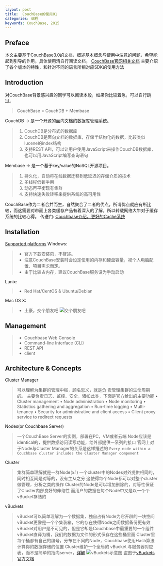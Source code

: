 ```yaml
---
layout: post
title:  CouchBase的使用01
categories: 编程
keywords: CouchBase, 2015
---
```


## Preface
本文主要基于CouchBase3.0的文档，概述基本概念与使用中注意的问题，希望能起到引导的作用。具体使用清自行阅读文档。
[CouchBase官网相关文档](http://docs.couchbase.com/)
主要介绍了各个版本的特性，和针对不同的语言所相对应SDK的使用方法

## Introduction
对CouchBase背景感兴趣的同学可以阅读本段，如果你比较着急，可以自行跳过。

> CouchBase = CouchDB + Membase

CouchDB -> 是一个开源的面向文档的数据库管理系统。

> 1. CouchDB是分布式的数据库
> 2. CouchDB是面向文档的数据库，存储半结构化的数据，比较类似lucene的index结构
> 3. 支持REST API，可以让用户使用JavaScript来操作CouchDB数据库，也可以用JavaScript编写查询语句

Membase -> 是一个基于key/value的NoSQL开源项目。

> 1. 持久化，自动将在线数据迁移到低延迟的存储介质的技术
> 2. 多线程低锁争用
> 3. 动态再平衡现有集群
> 4. 支持快速失败转移来提供系统的高可用性

CouchBase作为二者合并而生，自然聚合了二者的优点。所谓优点就应有所比较，而这需要对市面上各类缓存产品有着深入的了解。所以转载网络大牛对于缓存系统的比较心得。
传送门: [Couchbase介绍，更好的Cache系统](http://zhang.hu/couchbase/)

## Installation
[Supported platforms](http://docs.couchbase.com/admin/admin/Install/install-platforms.html)
Windows: 

> + 官方下载安装包，不赘述。
> + 注意CouchBase安装时会设定使用的内存和硬盘容量，视个人电脑配置、项目需求而定。
> + 由于比较占内存，建议CouchBase服务设为手动启动

Lunix: 

> + Red Hat/CentOS & Ubuntu/Debian

Mac OS X:

> + 土豪，交个朋友吧 
> ![交个朋友吧](http://2d.zol-img.com.cn/product/87/919/ce45drbn3kUU.png)

## Management

> + Couchbase Web Console
> + Command-line Interface (CLI)
> + REST API
> + client

## Architecture & Concepts

Cluster Manager

> 可以理解为集群的管理中枢，顾名思义，就是负 责管理集群的生命周期的。
> 主要负责日志、监控、安全，诸如此类，下面是官方给出的主要功能
> • Cluster management
> • Node administration
> • Node monitoring
> • Statistics gathering and aggregation
> • Run-time logging
> • Multi-tenancy
> • Security for administrative and client access
> • Client proxy service to redirect requests

Nodes(or Couchbase Server)
> 一个CouchBase Server的实例，部署在PC，VM或者云端
>  Node应该是identical的，提供数据访问读写功能，给外部提供一系列的接口
> 官网上对于Node与Cluster Manager的关系是这样描述的 
> `Every node within a Couchbase cluster includes the Cluster Manager component`

Cluster
> 集群简单理解就是一群Node(≥1)
> 一个cluster中的Nodes对外提供相同的，同时相互间是对等的，没有主从之分
> 这使得每个Node都可以对整个cluster做管理，分析之类的操作
> Cluster的Node是可以增加删除的，对等性保证了Cluster内部良好的伸缩性
> 而用户的数据在每个Node中又是以一个个vBucket存储的

vBuckets
> vBucket可以简单理解为一个数据集，独自占有Node为它开辟的一块空间
> vBucket更像是一个个集装箱，它的存在使得Node之间数据备份更有效
> vBucket对用户是不可见的，但是它却是Couchbase中最重要的一个组件
> vBucket直译为桶，我们的数据为文件的形式保存在这些桶里面
> Cluster里每个桶都有自己的编号，分布在不同的Node，Couchbase使用Hash算法计算你的数据存储的位置
> Cluster维护一个全局的 vBucket 与服务器对应表，而不是简单的指向server，[详解](http://zhang.hu/couchbase/)
> ![vBuckets示意图](http://docs.couchbase.com/admin/admin/images/vbuckets.png)
> 盗图于[vBuckets官方文档](http://docs.couchbase.com/admin/admin/Concepts/concept-vBucket.html)